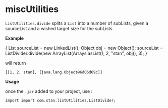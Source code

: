 # miscUtilities

`ListUtilities.divide` splits a `List` into a number of subLists, given a sourceList and a wished target size
for the subLists  


**Example**

{
List sourceList = new LinkedList();
Object obj = new Object();
sourceList = ListDivider.divide(new ArrayList(Arrays.asList(1, 2, "stan", obj)), 3);
}

will return

`[[1, 2, stan], [java.lang.Object@6d06d69c]]`


**Usage**

once the `.jar` added to your project, use :

`import import com.stan.listUtilities.ListDivider;`

       
